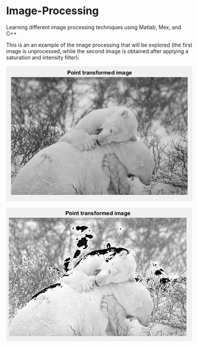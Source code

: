 # Image-Processing
Learning different image processing techniques using Matlab, Mex, and C++

This is an an example of the image processing that will be explored (the first image is unprocessed, while the second image is obtained after applying a saturation and intensity filter):

![Alt text](https://github.com/aliomar/Image-Processing/blob/master/Point_Operations_and_Constrast_Adjustment/basic-photo.JPG "Unmodified Image")

![Alt text](https://github.com/aliomar/Image-Processing/blob/master/Point_Operations_and_Constrast_Adjustment/modified-image.JPG "Modified Image")
